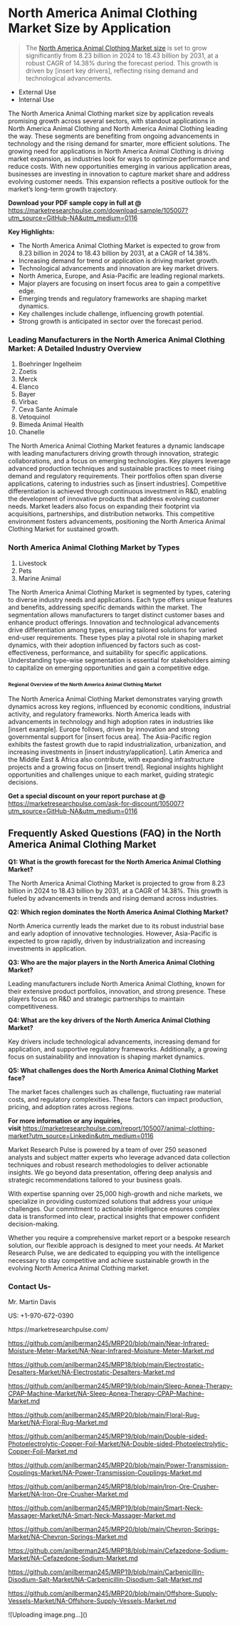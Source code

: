 <h1>North America Animal Clothing Market&nbsp;Size by Application</h1><blockquote><p>The <a href="https://marketresearchpulse.com/download-sample/105007?utm_source=GitHub-NA&amp;utm_medium=0116">North America Animal Clothing Market size</a> is set to grow significantly from 8.23 billion in 2024 to 18.43 billion by 2031, at a robust CAGR of 14.38% during the forecast period. This growth is driven by [insert key drivers], reflecting rising demand and technological advancements.</p></blockquote><ul><li>External Use<li> Internal Use</li></ul><p>The North America Animal Clothing market size by application reveals promising growth across several sectors, with standout applications in North America Animal Clothing and North America Animal Clothing leading the way. These segments are benefiting from ongoing advancements in technology and the rising demand for smarter, more efficient solutions. The growing need for applications in North America Animal Clothing is driving market expansion, as industries look for ways to optimize performance and reduce costs. With new opportunities emerging in various application areas, businesses are investing in innovation to capture market share and address evolving customer needs. This expansion reflects a positive outlook for the market’s long-term growth trajectory.</p><p><strong>Download your PDF sample copy in full at @ </strong><a href="https://marketresearchpulse.com/download-sample/105007?utm_source=GitHub-NA&amp;utm_medium=0116">https://marketresearchpulse.com/download-sample/105007?utm_source=GitHub-NA&amp;utm_medium=0116</a></p><p><strong>Key Highlights: </strong></p><ul><li>The North America Animal Clothing Market is expected to grow from 8.23 billion in 2024 to 18.43 billion by 2031, at a CAGR of 14.38%.</li><li>Increasing demand for trend or application is driving market growth.</li><li>Technological advancements and innovation are key market drivers.</li><li>North America, Europe, and Asia-Pacific are leading regional markets.</li><li>Major players are focusing on insert focus area to gain a competitive edge.</li><li>Emerging trends and regulatory frameworks are shaping market dynamics.</li><li>Key challenges include challenge, influencing growth potential.</li><li>Strong growth is anticipated in sector over the forecast period.</li></ul><h3>Leading Manufacturers in the North America Animal Clothing Market: A Detailed Industry Overview</h3><ol><li>Boehringer Ingelheim</li><li>Zoetis</li><li>Merck</li><li>Elanco</li><li>Bayer</li><li>Virbac</li><li>Ceva Sante Animale</li><li>Vetoquinol</li><li>Bimeda Animal Health</li><li>Chanelle</li></ol><div class="flex max-w-full flex-col flex-grow"><div class="min-h-8 text-message flex w-full flex-col items-end gap-2 whitespace-normal break-words [.text-message+&amp;]:mt-5" dir="auto" data-message-author-role="assistant" data-message-id="fd8432e4-4910-450d-b182-61b7bfb0a01f" data-message-model-slug="gpt-4o"><div class="flex w-full flex-col gap-1 empty:hidden first:pt-[3px]"><div class="markdown prose w-full break-words dark:prose-invert light"><p>The North America Animal Clothing Market features a dynamic landscape with leading manufacturers driving growth through innovation, strategic collaborations, and a focus on emerging technologies. Key players leverage advanced production techniques and sustainable practices to meet rising demand and regulatory requirements. Their portfolios often span diverse applications, catering to industries such as [insert industries]. Competitive differentiation is achieved through continuous investment in R&amp;D, enabling the development of innovative products that address evolving customer needs. Market leaders also focus on expanding their footprint via acquisitions, partnerships, and distribution networks. This competitive environment fosters advancements, positioning the North America Animal Clothing Market for sustained growth.</p></div></div></div></div><h3>North America Animal Clothing Market by Types</h3><ol><li>Livestock<li> Pets<li> Marine Animal</li></ol><div class="flex max-w-full flex-col flex-grow"><div class="min-h-8 text-message flex w-full flex-col items-end gap-2 whitespace-normal break-words [.text-message+&amp;]:mt-5" dir="auto" data-message-author-role="assistant" data-message-id="084470be-0bb7-4664-bddf-5156b4f41249" data-message-model-slug="gpt-4o-mini"><div class="flex w-full flex-col gap-1 empty:hidden first:pt-[3px]"><div class="markdown prose w-full break-words dark:prose-invert light"><p>The North America Animal Clothing Market is segmented by types, catering to diverse industry needs and applications. Each type offers unique features and benefits, addressing specific demands within the market. The segmentation allows manufacturers to target distinct customer bases and enhance product offerings. Innovation and technological advancements drive differentiation among types, ensuring tailored solutions for varied end-user requirements. These types play a pivotal role in shaping market dynamics, with their adoption influenced by factors such as cost-effectiveness, performance, and suitability for specific applications. Understanding type-wise segmentation is essential for stakeholders aiming to capitalize on emerging opportunities and gain a competitive edge.</p></div></div></div></div><h3><span style="font-size: 11px;">Regional Overview of the North America Animal Clothing Market</span></h3><div class="flex max-w-full flex-col flex-grow"><div class="min-h-8 text-message flex w-full flex-col items-end gap-2 whitespace-normal break-words [.text-message+&amp;]:mt-5" dir="auto" data-message-author-role="assistant" data-message-id="e9038762-ce64-4e30-91c9-9bd413514231" data-message-model-slug="gpt-4o-mini"><div class="flex w-full flex-col gap-1 empty:hidden first:pt-[3px]"><div class="markdown prose w-full break-words dark:prose-invert light"><p>The North America Animal Clothing Market demonstrates varying growth dynamics across key regions, influenced by economic conditions, industrial activity, and regulatory frameworks. North America leads with advancements in technology and high adoption rates in industries like [insert example]. Europe follows, driven by innovation and strong governmental support for [insert focus area]. The Asia-Pacific region exhibits the fastest growth due to rapid industrialization, urbanization, and increasing investments in [insert industry/application]. Latin America and the Middle East &amp; Africa also contribute, with expanding infrastructure projects and a growing focus on [insert trend]. Regional insights highlight opportunities and challenges unique to each market, guiding strategic decisions.</p></div></div></div></div><p><strong>Get a special discount on your report purchase at @ </strong><a href="https://marketresearchpulse.com/ask-for-discount/105007?utm_source=GitHub-NA&amp;utm_medium=0116">https://marketresearchpulse.com/ask-for-discount/105007?utm_source=GitHub-NA&amp;utm_medium=0116</a></p><h2>Frequently Asked Questions (FAQ) in the North America Animal Clothing Market</h2><p><strong>Q1: What is the growth forecast for the North America Animal Clothing Market?</strong></p><p>The North America Animal Clothing Market is projected to grow from 8.23 billion in 2024 to 18.43 billion by 2031, at a CAGR of 14.38%. This growth is fueled by advancements in trends and rising demand across industries.</p><p><strong>Q2: Which region dominates the North America Animal Clothing Market?</strong></p><p>North America currently leads the market due to its robust industrial base and early adoption of innovative technologies. However, Asia-Pacific is expected to grow rapidly, driven by industrialization and increasing investments in application.</p><p><strong>Q3: Who are the major players in the North America Animal Clothing Market?</strong></p><p>Leading manufacturers include North America Animal Clothing, known for their extensive product portfolios, innovation, and strong presence. These players focus on R&amp;D and strategic partnerships to maintain competitiveness.</p><p><strong>Q4: What are the key drivers of the North America Animal Clothing Market?</strong></p><p>Key drivers include technological advancements, increasing demand for application, and supportive regulatory frameworks. Additionally, a growing focus on sustainability and innovation is shaping market dynamics.</p><p><strong>Q5: What challenges does the North America Animal Clothing Market face?</strong></p><p>The market faces challenges such as challenge, fluctuating raw material costs, and regulatory complexities. These factors can impact production, pricing, and adoption rates across regions.</p><p><strong>For more information or any inquiries, visit&nbsp;</strong><a href="https://marketresearchpulse.com/report/105007/animal-clothing-market?utm_source=Linkedin&utm_medium=0116">https://marketresearchpulse.com/report/105007/animal-clothing-market?utm_source=Linkedin&utm_medium=0116</a></p><p>Market Research Pulse is powered by a team of over 250 seasoned analysts and subject matter experts who leverage advanced data collection techniques and robust research methodologies to deliver actionable insights. We go beyond data presentation, offering deep analysis and strategic recommendations tailored to your business goals.</p><p>With expertise spanning over 25,000 high-growth and niche markets, we specialize in providing customized solutions that address your unique challenges. Our commitment to actionable intelligence ensures complex data is transformed into clear, practical insights that empower confident decision-making.</p><p>Whether you require a comprehensive market report or a bespoke research solution, our flexible approach is designed to meet your needs. At Market Research Pulse, we are dedicated to equipping you with the intelligence necessary to stay competitive and achieve sustainable growth in the evolving North America Animal Clothing market.</p><h3><strong>Contact Us-</strong></h3><p>Mr. Martin Davis</p><p>US: +1-970-672-0390</p><p>https://marketresearchpulse.com/</p><p><a href="https://github.com/anilberman245/MRP20/blob/main/Near-Infrared-Moisture-Meter-Market/NA-Near-Infrared-Moisture-Meter-Market.md">https://github.com/anilberman245/MRP20/blob/main/Near-Infrared-Moisture-Meter-Market/NA-Near-Infrared-Moisture-Meter-Market.md</a></p><p><a href="https://github.com/anilberman245/MRP18/blob/main/Electrostatic-Desalters-Market/NA-Electrostatic-Desalters-Market.md">https://github.com/anilberman245/MRP18/blob/main/Electrostatic-Desalters-Market/NA-Electrostatic-Desalters-Market.md</a></p><p><a href="https://github.com/anilberman245/MRP19/blob/main/Sleep-Apnea-Therapy-CPAP-Machine-Market/NA-Sleep-Apnea-Therapy-CPAP-Machine-Market.md">https://github.com/anilberman245/MRP19/blob/main/Sleep-Apnea-Therapy-CPAP-Machine-Market/NA-Sleep-Apnea-Therapy-CPAP-Machine-Market.md</a></p><p><a href="https://github.com/anilberman245/MRP20/blob/main/Floral-Rug-Market/NA-Floral-Rug-Market.md">https://github.com/anilberman245/MRP20/blob/main/Floral-Rug-Market/NA-Floral-Rug-Market.md</a></p><p><a href="https://github.com/anilberman245/MRP19/blob/main/Double-sided-Photoelectrolytic-Copper-Foil-Market/NA-Double-sided-Photoelectrolytic-Copper-Foil-Market.md">https://github.com/anilberman245/MRP19/blob/main/Double-sided-Photoelectrolytic-Copper-Foil-Market/NA-Double-sided-Photoelectrolytic-Copper-Foil-Market.md</a></p><p><a href="https://github.com/anilberman245/MRP20/blob/main/Power-Transmission-Couplings-Market/NA-Power-Transmission-Couplings-Market.md">https://github.com/anilberman245/MRP20/blob/main/Power-Transmission-Couplings-Market/NA-Power-Transmission-Couplings-Market.md</a></p><p><a href="https://github.com/anilberman245/MRP18/blob/main/Iron-Ore-Crusher-Market/NA-Iron-Ore-Crusher-Market.md">https://github.com/anilberman245/MRP18/blob/main/Iron-Ore-Crusher-Market/NA-Iron-Ore-Crusher-Market.md</a></p><p><a href="https://github.com/anilberman245/MRP19/blob/main/Smart-Neck-Massager-Market/NA-Smart-Neck-Massager-Market.md">https://github.com/anilberman245/MRP19/blob/main/Smart-Neck-Massager-Market/NA-Smart-Neck-Massager-Market.md</a></p><p><a href="https://github.com/anilberman245/MRP20/blob/main/Chevron-Springs-Market/NA-Chevron-Springs-Market.md">https://github.com/anilberman245/MRP20/blob/main/Chevron-Springs-Market/NA-Chevron-Springs-Market.md</a></p><p><a href="https://github.com/anilberman245/MRP18/blob/main/Cefazedone-Sodium-Market/NA-Cefazedone-Sodium-Market.md">https://github.com/anilberman245/MRP18/blob/main/Cefazedone-Sodium-Market/NA-Cefazedone-Sodium-Market.md</a></p><p><a href="https://github.com/anilberman245/MRP19/blob/main/Carbenicillin-Disodium-Salt-Market/NA-Carbenicillin-Disodium-Salt-Market.md">https://github.com/anilberman245/MRP19/blob/main/Carbenicillin-Disodium-Salt-Market/NA-Carbenicillin-Disodium-Salt-Market.md</a></p><p><a href="https://github.com/anilberman245/MRP20/blob/main/Offshore-Supply-Vessels-Market/NA-Offshore-Supply-Vessels-Market.md">https://github.com/anilberman245/MRP20/blob/main/Offshore-Supply-Vessels-Market/NA-Offshore-Supply-Vessels-Market.md</a></p>
![Uploading image.png…]()
